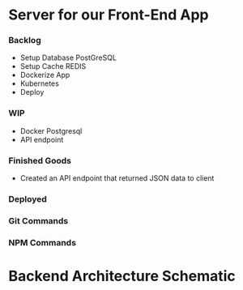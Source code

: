 # Server for our Front-End App

### Backlog

- Setup Database PostGreSQL
- Setup Cache REDIS
- Dockerize App
- Kubernetes
- Deploy

### WIP

- Docker Postgresql
- API endpoint

### Finished Goods

- Created an API endpoint that returned JSON data to client

### Deployed

### Git Commands

### NPM Commands

# Backend Architecture Schematic
